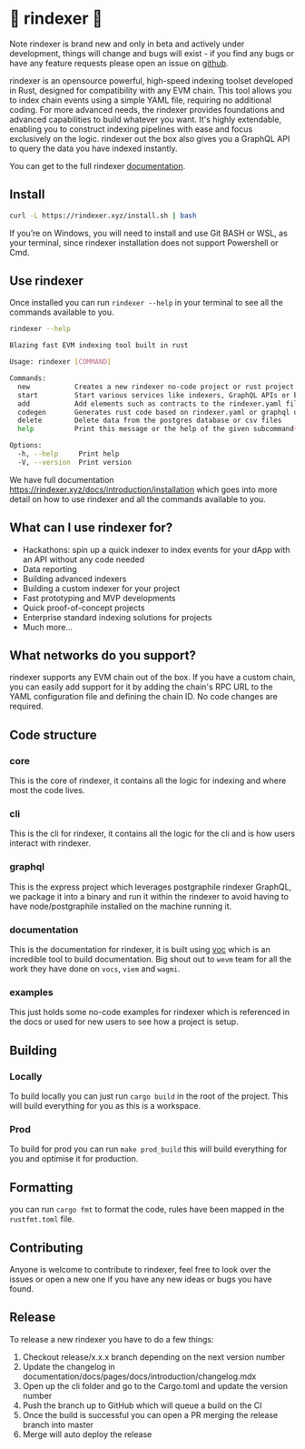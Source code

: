 # 🦀 rindexer 🦀

Note rindexer is brand new and only in beta and actively under development, things will change and bugs will exist - if you find any bugs or have any
feature requests please open an issue on [github](https://github.com/joshstevens19/rindexer/issues).

rindexer is an opensource powerful, high-speed indexing toolset developed in Rust, designed for compatibility with any EVM chain.
This tool allows you to index chain events using a simple YAML file, requiring no additional coding.
For more advanced needs, the rindexer provides foundations and advanced capabilities to build whatever you want.
It's highly extendable, enabling you to construct indexing pipelines with ease and focus exclusively on the logic.
rindexer out the box also gives you a GraphQL API to query the data you have indexed instantly.

You can get to the full rindexer [documentation](https://rindexer.xyz/docs/introduction/installation).

## Install 

```bash
curl -L https://rindexer.xyz/install.sh | bash
```

If you’re on Windows, you will need to install and use Git BASH or WSL, as your terminal,
since rindexer installation does not support Powershell or Cmd.

## Use rindexer

Once installed you can run `rindexer --help` in your terminal to see all the commands available to you.

```bash
rindexer --help
```

```bash
Blazing fast EVM indexing tool built in rust

Usage: rindexer [COMMAND]

Commands:
  new           Creates a new rindexer no-code project or rust project
  start         Start various services like indexers, GraphQL APIs or both together
  add           Add elements such as contracts to the rindexer.yaml file
  codegen       Generates rust code based on rindexer.yaml or graphql queries
  delete        Delete data from the postgres database or csv files
  help          Print this message or the help of the given subcommand(s)

Options:
  -h, --help     Print help
  -V, --version  Print version
```

We have full documentation https://rindexer.xyz/docs/introduction/installation which goes into more detail on how to use 
rindexer and all the commands available to you.

## What can I use rindexer for?

- Hackathons: spin up a quick indexer to index events for your dApp with an API without any code needed
- Data reporting
- Building advanced indexers
- Building a custom indexer for your project
- Fast prototyping and MVP developments
- Quick proof-of-concept projects
- Enterprise standard indexing solutions for projects
- Much more...

## What networks do you support?

rindexer supports any EVM chain out of the box. If you have a custom chain, you can easily add support for it by
adding the chain's RPC URL to the YAML configuration file and defining the chain ID. No code changes are required.

## Code structure

### core

This is the core of rindexer, it contains all the logic for indexing and where most the code lives.

### cli

This
is the cli for rindexer, it contains all the logic for the cli and is how users interact with rindexer.

### graphql

This is the express project which leverages postgraphile rindexer GraphQL, we package it into a binary and run it within the rindexer
to avoid having to have node/postgraphile installed on the machine running it.

### documentation

This is the documentation for rindexer, it is built using [voc](https://vocs.dev/) which is an incredible
tool to build documentation. Big shout out to `wevm` team for all the work they have done on `vocs`, `viem` and `wagmi`.

### examples

This just holds some no-code examples for rindexer which is referenced in the docs or used for new users to see
how a project is setup.

## Building

### Locally 

To build locally you can just run `cargo build` in the root of the project. This will build everything for you
as this is a workspace.

### Prod

To build for prod you can run `make prod_build` this will build everything for you and optimise it for production.

## Formatting

you can run `cargo fmt` to format the code, rules have been mapped in the `rustfmt.toml` file.

## Contributing

Anyone is welcome to contribute to rindexer, feel free to look over the issues or open a new one if you have
any new ideas or bugs you have found.

## Release

To release a new rindexer you have to do a few things:

1) Checkout release/x.x.x branch depending on the next version number
2) Update the changelog in documentation/docs/pages/docs/introduction/changelog.mdx
3) Open up the cli folder and go to the Cargo.toml and update the version number
4) Push the branch up to GitHub which will queue a build on the CI
5) Once the build is successful you can open a PR merging the release branch into master
6) Merge will auto deploy the release


